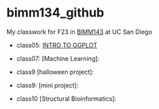 # bimm134_github
My classwork for F23 in [BIMM143](https://bioboot.github.io/bimm143_F23/) at UC San Diego


- class05: [INTRO TO GGPLOT](https://github.com/y6zhong/bimm134_github/blob/main/class05/class05.md)

- class07: [Machine Learning]:

- class9 [halloween project]:

- class9: [mini project]:

- class10 [Structural Bioinformatics]: 
